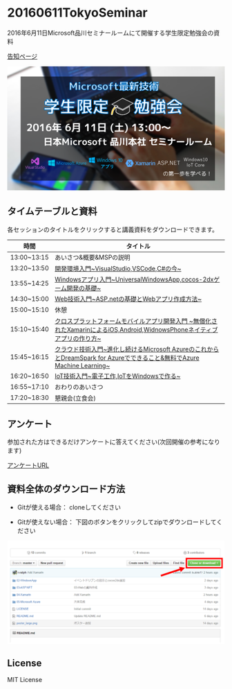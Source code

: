 # 20160611TokyoSeminar
2016年6月11日Microsoft品川セミナールームにて開催する学生限定勉強会の資料

[告知ページ](https://jazug-student.doorkeeper.jp/events/44795)

![poster](poster_large.png)

## タイムテーブルと資料

各セッションのタイトルをクリックすると講義資料をダウンロードできます。

|時間                     |タイトル                 |
| --- | --- |
|13:00~13:15       |あいさつ&概要&MSPの説明|
|13:20~13:50       |[開発環境入門~VisualStudio,VSCode,C#の今~](https://github.com/mspjp/20160611TokyoSeminar/raw/master/01-VisualStudio/01-VisualStudio.pdf)|
|13:55~14:25       |[Windowsアプリ入門~UniversalWindowsApp,cocos-2dxゲーム開発の基礎~](https://github.com/mspjp/20160611TokyoSeminar/blob/master/02-WindowsApp/Windows%E3%82%A2%E3%83%97%E3%83%AA%E9%96%8B%E7%99%BA%E5%85%A5%E9%96%80.pptx?raw=true)  |
|14:30~15:00       |[Web技術入門~ASP.netの基礎とWebアプリ作成方法~](https://github.com/mspjp/20160611TokyoSeminar/blob/master/03-ASP.NET/03-ASP.NET.pptx?raw=true)  |
|15:00~15:10       |休憩  |
|15:10~15:40       |[クロスプラットフォームモバイルアプリ開発入門 ~無償化されたXamarinによるiOS,Android,WidnowsPhoneネイティブアプリの作り方~](https://github.com/mspjp/20160611TokyoSeminar/blob/master/04-Xamarin/04-Xamarin.pptx?raw=true)  |
|15:45~16:15       |[クラウド技術入門~進化し続けるMicrosoft AzureのこれからとDreamSpark for Azureでできること&無料でAzure Machine Learning~](https://github.com/mspjp/20160611TokyoSeminar/blob/master/05-Microsoft%20Azure/05-Microsoft%20Azure.pptx?raw=true)  |
|16:20~16:50       |[IoT技術入門~電子工作,IoTをWindowsで作る~](https://github.com/mspjp/20160611TokyoSeminar/blob/master/06-IoTCore/windowsiot.pptx?raw=true)  |
|16:55~17:10       |おわりのあいさつ  |
|17:20~18:30|懇親会(立食会)|

## アンケート
参加された方はできるだけアンケートに答えてください(次回開催の参考になります)

[アンケートURL](https://onedrive.live.com/redir?page=survey&resid=33D67E3AEB9B1E7A!975375&authkey=!APGI9ZgAHJ8wgYE&ithint=file%2cxlsx)

## 資料全体のダウンロード方法
- Gitが使える場合： cloneしてください

- Gitが使えない場合： 下図のボタンをクリックしてzipでダウンロードしてください

![download](download.png)

## License
MIT License
